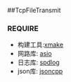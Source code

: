 ##TcpFileTransmit

### REQUIRE
- 构建工具:[xmake](https://github.com/xmake-io/xmake)
- 网路库: [asio](https://github.com/chriskohlhoff/asio)
- 日志库: [spdlog](https://github.com/gabime/spdlog)
- json库: [jsoncpp](https://github.com/open-source-parsers/jsoncpp)
